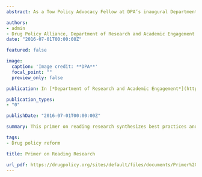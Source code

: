 ```yaml
---
abstract: As a Tow Policy Advocacy Fellow at DPA’s inaugural Department of Research and Academic Engagement, I collaboratively developed a primer on reading research which synthesizes best practices and guidelines on how to approach reading and evaluating academic studies. In our highly politicized world of criminal justice and drug policy reform, it is imperative for advocates, reformers and other stakeholders to be able to discern high-quality research from 'junk' or pseudoscience.

authors:
- admin
- Drug Policy Alliance, Department of Research and Academic Engagement 
date: "2016-07-01T00:00:00Z"

featured: false

image:
  caption: 'Image credit: **DPA**'
  focal_point: ""
  preview_only: false

publication: In [*Department of Research and Academic Engagement*](https://drugpolicy.org/about-us/departments-and-state-offices/research-academic-engagement)

publication_types:
- "0"

publishDate: "2016-07-01T00:00:00Z"

summary: This primer on reading research synthesizes best practices and guidelines on how to approach reading and evaluating academic studies

tags:
- Drug policy reform

title: Primer on Reading Research

url_pdf: https://drugpolicy.org/sites/default/files/documents/Primer%20on%20Reading%20Research_July%202016.pdf?_ga=2.147573170.488374729.1608321922-493971382.1608321922
---
```

